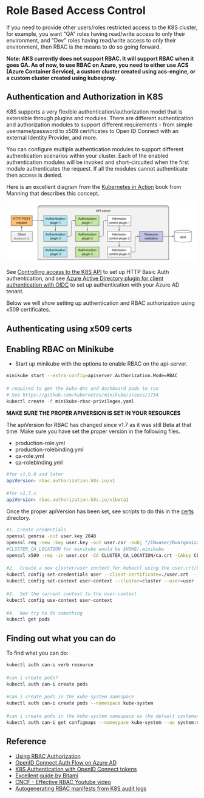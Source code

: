 # Role Based Access Control #

If you need to provide other users/roles restricted access to the K8S cluster, for example, you want "QA" roles having read/write access to only their environment, and "Dev" roles having read/write access to only their environment, then RBAC is the means to do so going forward.

**Note: AKS currently does not support RBAC. It will support RBAC when it goes GA.  As of now, to use RBAC on Azure, you need to either use ACS (Azure Container Service), a custom cluster created using acs-engine, or a custom cluster created using kubespray.**

## Authentication and Authorization in K8S ##

K8S supports a very flexible authentication/authorization model that is extensible through plugins and modules.  There are different authentication and authorization modules to support different requirements - from simple username/password to x509 certificates to Open ID Connect with an external Identity Provider, and more.

You can configure multiple authentication modules to support different authentication scenarios within your cluster.  Each of the enabled authentication modules will be invoked and short-circuited when the first module authenticates the request.  If all the modules cannot authenticate then access is denied.

Here is an excellent diagram from the [Kubernetes in Action](https://www.manning.com/books/kubernetes-in-action) book from Manning that describes this concept.

![access-control-overview](./authentication_authorization.png)

See [Controlling access to the K8S API](https://kubernetes.io/docs/admin/accessing-the-api/) to set up HTTP Basic Auth authentication, and see [Azure Active Directory plugin for client authentication with OIDC](https://github.com/kubernetes/client-go/tree/master/plugin/pkg/client/auth/azure) to set up authentication with your Azure AD tenant.

Below we will show setting up authentication and RBAC authorization using x509 certificates.

## Authenticating using x509 certs ##

## Enabling RBAC on Minikube ##

- Start up minikube with the options to enable RBAC on the api-server.

```sh
minikube start --extra-config=apiserver.Authorization.Mode=RBAC

# required to get the kube-dns and dashboard pods to run
# See https://github.com/kubernetes/minikube/issues/1734
kubectl create -f minikube-rbac-privileges.yaml
```

**MAKE SURE THE PROPER APIVERSION IS SET IN YOUR RESOURCES**

The apiVersion for RBAC has changed since v1.7 as it was still Beta at that time. Make sure you have set the proper version in the following files.

- production-role.yml
- production-rolebinding.yml
- qa-role.yml
- qa-rolebinding.yml

```yaml
#for v1.8.0 and later
apiVersion: rbac.authorization.k8s.io/v1

#for v1.7.x
apiVersion: rbac.authorization.k8s.io/v1beta1
```

Once the proper apiVersion has been set, see scripts to do this in the [certs](./certs) directory.

```sh
#1. Create credentials
openssl genrsa -out user.key 2048
openssl req -new -key user.key -out user.csr -subj "/CN=user/O=organization"
#CLUSTER_CA_LOCATION for minikube would be $HOME/.minikube
openssl x509 -req -in user.csr -CA CLUSTER_CA_LOCATION/ca.crt -CAkey CLUSTER_CA_LOCATION/ca.key -CAcreateserial -out user.crt -days 500

#2.  Create a new cluster/user context for kubectl using the user.crt/key that was just created
kubectl config set-credentials user --client-certificate=./user.crt  --client-key=./user.key
kubectl config set-context user-context --cluster=cluster --user=user

#3.  Set the current context to the user-context
kubectl config use-context user-context

#4.  Now try to do something
kubectl get pods
```

## Finding out what you can do ##

To find what you can do:

```sh
kubectl auth can-i verb resource

#can i create pods?
kubectl auth can-i create pods

#can i create pods in the kube-system namespace
kubectl auth can-i create pods --namespace kube-system

#can i create pods in the kube-system namespace as the default systemaccount user?
kubectl auth can-i get configmaps --namespace kube-system --as system:serviceaccount:kube-system:default
```

## Reference ##

- [Using RBAC Authorization](https://kubernetes.io/docs/admin/authorization/rbac/)
- [OpenID Connect Auth Flow on Azure AD](https://docs.microsoft.com/en-us/azure/active-directory/develop/active-directory-protocols-openid-connect-code)
- [K8S Authentication with OpenID Connect tokens](https://kubernetes.io/docs/admin/authentication/#openid-connect-tokens)
- [Excellent guide by Bitami](https://docs.bitnami.com/kubernetes/how-to/configure-rbac-in-your-kubernetes-cluster/)
- [CNCF - Effective RBAC Youtube video](https://www.youtube.com/watch?v=Nw1ymxcLIDI)
- [Autogenerating RBAC manifests from K8S audit logs](https://github.com/liggitt/audit2rbac)
